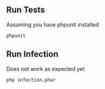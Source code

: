 ## Run Tests
Assuming you have phpunit installed
```
phpunit
```

## Run Infection
Does not work as expected yet
```
php infection.phar
```

